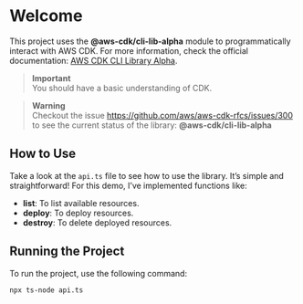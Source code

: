 
# Welcome

This project uses the **@aws-cdk/cli-lib-alpha** module to programmatically interact with AWS CDK. For more information, check the official documentation: [AWS CDK CLI Library Alpha](https://docs.aws.amazon.com/cdk/api/v2/docs/cli-lib-alpha-readme.html#cloud-assembly-directory-producer).

> **Important**  
> You should have a basic understanding of CDK.

> **Warning**  
> Checkout the issue https://github.com/aws/aws-cdk-rfcs/issues/300 to see the current status of the library: **@aws-cdk/cli-lib-alpha**

## How to Use

Take a look at the `api.ts` file to see how to use the library. It’s simple and straightforward! For this demo, I’ve implemented functions like:
- **list**: To list available resources.
- **deploy**: To deploy resources.
- **destroy**: To delete deployed resources.

## Running the Project

To run the project, use the following command:

```bash
npx ts-node api.ts
